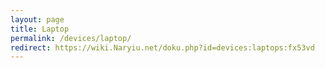 ```yaml
---
layout: page
title: Laptop
permalink: /devices/laptop/
redirect: https://wiki.Naryiu.net/doku.php?id=devices:laptops:fx53vd
---
```

